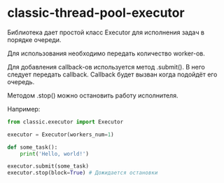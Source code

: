 # classic-thread-pool-executor

Библиотека дает простой класс Executor для исполнения задач в порядке очереди.

Для использования необходимо передать количество worker-ов.

Для добавления callback-ов используется метод .submit(). В него
следует передать callback. Callback будет вызван когда подойдёт его очередь.

Методом .stop() можно остановить работу исполнителя.

Например:
```python
from classic.executor import Executor

executor = Executor(workers_num=1)

def some_task():
    print('Hello, world!')

executor.submit(some_task)
executor.stop(block=True) # Дожидается остановки
```
